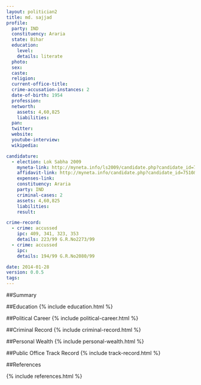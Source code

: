 ```yaml
---
layout: politician2
title: md. sajjad
profile: 
  party: IND
  constituency: Araria
  state: Bihar
  education: 
    level: 
    details: literate
  photo: 
  sex: 
  caste: 
  religion: 
  current-office-title: 
  crime-accusation-instances: 2
  date-of-birth: 1954
  profession: 
  networth: 
    assets: 4,60,825
    liabilities: 
  pan: 
  twitter: 
  website: 
  youtube-interview: 
  wikipedia: 

candidature: 
  - election: Lok Sabha 2009
    myneta-link: http://myneta.info/ls2009/candidate.php?candidate_id=7510
    affidavit-link: http://myneta.info/candidate.php?candidate_id=7510&scan=original
    expenses-link: 
    constituency: Araria 
    party: IND
    criminal-cases: 2
    assets: 4,60,825
    liabilities: 
    result:  

crime-record: 
  - crime: accussed
    ipc: 409, 341, 323, 353
    details: 223/99 G.R.No2273/99 
  - crime: accussed
    ipc: 
    details: 194/99 G.R.No2080/99 

date: 2014-01-28
version: 0.0.5
tags: 
---
```

##Summary


##Education
{% include education.html %}


##Political Career
{% include political-career.html %}


##Criminal Record
{% include criminal-record.html %}


##Personal Wealth
{% include personal-wealth.html %}


##Public Office Track Record
{% include track-record.html %}


##References


{% include references.html %}